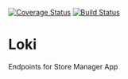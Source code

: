 [![Coverage Status](https://coveralls.io/repos/github/Makavura/Loki/badge.svg?branch=develop)](https://coveralls.io/github/Makavura/Loki?branch=develop)
[![Build Status](https://travis-ci.org/Makavura/Loki.svg?branch=develop)](https://travis-ci.org/Makavura/Loki)

# Loki
Endpoints for Store Manager App
